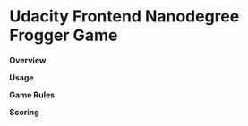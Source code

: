 Udacity Frontend Nanodegree Frogger Game
=========================================
**Overview**

**Usage**

**Game Rules**

**Scoring**
